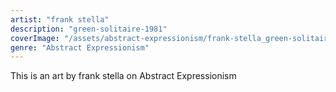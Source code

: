 ```yaml
---
artist: "frank stella"
description: "green-solitaire-1981"
coverImage: "/assets/abstract-expressionism/frank-stella_green-solitaire-1981.jpg"
genre: "Abstract Expressionism"
---
```

This is an art by frank stella on Abstract Expressionism

